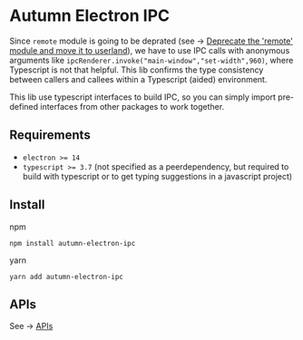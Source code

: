 # Autumn Electron IPC

Since `remote` module is going to be deprated (see -> [Deprecate the 'remote' module and move it to userland](https://github.com/electron/electron/issues/21408)), we have to use IPC calls with anonymous arguments like `ipcRenderer.invoke("main-window","set-width",960)`, where Typescript is not that helpful. This lib confirms the type consistency between callers and callees within a Typescript (aided) environment.

This lib use typescript interfaces to build IPC, so you can simply import pre-defined interfaces from other packages to work together.  

## Requirements
-  `electron >= 14 `
-  `typescript >= 3.7` (not specified as a peerdependency, but required to build with typescript or to get typing suggestions in a javascript project)

## Install
npm
```
npm install autumn-electron-ipc
```
yarn

 ```
 yarn add autumn-electron-ipc
 ```

## APIs

See -> [APIs](https://handiwork.github.io/autumn-electron-ipc/api/)
